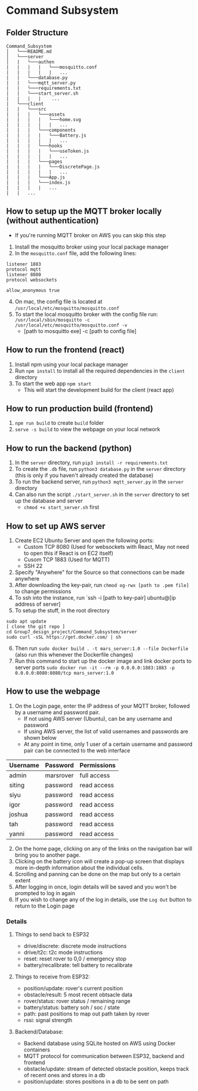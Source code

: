 # Command Subsystem

## Folder Structure
```
Command_Subsystem
│   └───README.md
│   └───server               
│   |   └───authen       
|   |   |   |   └───mosquitto.conf  
|   |   |   |   |   ...
|   |   └───database.py
|   |   └───mqtt_server.py
|   |   └───requirements.txt
|   |   └───start_server.sh
|   |   |   |    ... 
|   └───client      
|   |   └───src  
|   |   |   └───assets
|   |   |   |   └───home.svg
|   |   |   |   |   ...
|   |   |   └───components
|   |   |   |   └───Battery.js
|   |   |   |   |   ...
|   |   |   └───hooks
|   |   |   |   └───useToken.js
|   |   |   |   |   ...
|   |   |   └───pages
|   |   |   |   └───DiscretePage.js
|   |   |   |   |   ...
|   |   |   └───App.js
|   |   |   └───index.js
|   |   |   |   ...            
|   |   ...

```
## How to setup up the MQTT broker locally (without authentication)
- If you're running MQTT broker on AWS you can skip this step
1. Install the mosquitto broker using your local package manager
2. In the `mosquitto.conf` file, add the following lines:

```
listener 1883
protocol mqtt
listener 8080
protocol websockets

allow_anonymous true
```
4. On mac, the config file is located at `/usr/local/etc/mosquitto/mosquitto.conf`
5. To start the local mosquitto broker with the config file run: `/usr/local/sbin/mosquitto -c /usr/local/etc/mosquitto/mosquitto.conf -v`
    - [path to mosquitto exe] -c [path to config file]

## How to run the frontend (react)
1. Install npm using your local package manager 
2. Run `npm install` to install all the required dependencies in the `client` directory
3. To start the web app `npm start`
    - This will start the development build for the client (react app)

## How to run production build (frontend)
1. `npm run build` to create `build` folder
2. `serve -s build` to view the webpage on your local network

## How to run the backend (python)
1. In the `server` directory, run `pip3 install -r requirements.txt`
2. To create the `.db` file, run `python3 database.py` in the `server` directory (this is only if you haven't already created the database)
3. To run the backend server, run `python3 mqtt_server.py` in the `server` directory
4. Can also run the script `./start_server.sh` in the `server` directory to set up the database and server
    - `chmod +x start_server.sh` first

## How to set up AWS server 
1. Create EC2 Ubuntu Server and open the following ports:
    - Custom TCP 8080 (Used for websockets with React, May not need to open this if React is on EC2 itself)
    - Cusom TCP 1883 (Used for MQTT)
    - SSH 22
2. Specify "Anywhere" for the Source so that connections can be made anywhere
3. After downloading the key-pair, run `chmod og-rwx [path to .pem file]` to change permissions
4. To ssh into the instance, run `ssh -i [path to key-pair] ubuntu@[ip address of server]
5. To setup the stuff, in the root directory
```
sudo apt update
[ clone the git repo ]
cd Group7_design_project/Command_Subsystem/server
sudo curl -sSL https://get.docker.com/ | sh
```
6. Then run `sudo docker build . -t mars_server:1.0 --file Dockerfile` (also run this whenever the Dockerfile changes)
7. Run this command to start up the docker image and link docker ports to server ports
`sudo docker run -it --rm -p 0.0.0.0:1883:1883 -p 0.0.0.0:8080:8080/tcp mars_server:1.0`

## How to use the webpage 
1. On the Login page, enter the IP address of your MQTT broker, followed by a username and password pair.
    - If not using AWS server (Ubuntu), can be any username and password
    - If using AWS server, the list of valid usernames and passwords are shown below
    - At any point in time, only 1 user of a certain username and password pair can be connected to the web interface

Username | Password| Permissions
--- | --- | ---
admin | marsrover | full access
siting | password | read access 
siyu | password | read access 
igor | password | read access 
joshua | password | read access 
tah | password | read access 
yanni | password | read access 

2. On the home page, clicking on any of the links on the navigation bar will bring you to another page.
3. Clicking on the battery icon will create a pop-up screen that displays more in-depth information about the individual cells.
4. Scrolling and panning can be done on the map but only to a certain extent
5. After logging in once, login details will be saved and you won't be prompted to log in again
6. If you wish to change any of the log in details, use the `Log Out` button to return to the Login page
### Details
1. Things to send back to ESP32
    - drive/discrete: discrete mode instructions 
    - drive/t2c: t2c mode instructions
    - reset: reset rover to 0,0 / emergency stop
    - battery/recalibrate: tell battery to recalibrate

2. Things to receive from ESP32:
    - position/update: rover's current position
    - obstacle/result: 5 most recent obtsacle data
    - rover/status: rover status / remaining range
    - battery/status: battery soh / soc / state
    - path: past positions to map out path taken by rover
    - rssi: signal strength

3. Backend/Database:
    - Backend database using SQLite hosted on AWS using Docker containers
    - MQTT protocol for communication between ESP32, backend and frontend
    - obstacle/update: stream of detected obstacle position, keeps track of recent ones and stores in a db
    - position/update: stores positions in a db to be sent on path 